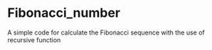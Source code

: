 # Fibonacci_number
A simple code for calculate the Fibonacci sequence with the use of recursive function
